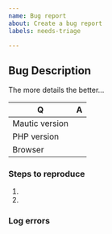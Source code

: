 ```yaml
---
name: Bug report
about: Create a bug report
labels: needs-triage

---
```


[//]: # ( Invisible comment: 
IIIIIIIIIIIIIIIIIIIIIIIIIIIIIIIIIIIIIIIIIIIIIIIIII
Before you create the issue:
IIIIIIIIIIIIIIIIIIIIIIIIIIIIIIIIIIIIIIIIIIIIIIIIII
Search for similar report among other reported issues.
Learn how to troubleshoot at https://www.mautic.org/docs/en/tips/troubleshooting.html
Use drag&drop to attach images or other files )

## Bug Description
The more details the better...

| Q   | A
| --- | ---
| Mautic version | 
| PHP version | 
| Browser | 

### Steps to reproduce
1. 
2. 
 
### Log errors


[//]: # ( Invisible comment:
Please check for related errors in the latest log file in [mautic root]/app/log/ and/or the web server's logs and post them here. Be sure to remove sensitive information if applicable. )
